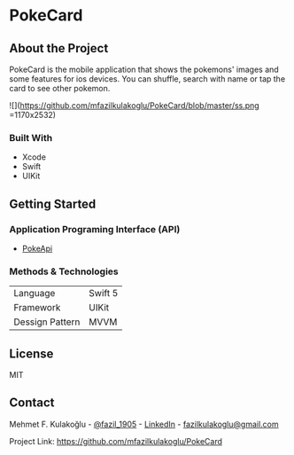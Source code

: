 # PokeCard

## About the Project

PokeCard is the mobile application that shows the pokemons' images and some features for ios devices. You can shuffle, search with name or tap the card to see other pokemon.

![](https://github.com/mfazilkulakoglu/PokeCard/blob/master/ss.png =1170x2532)


### Built With

- Xcode
- Swift
- UIKit

## Getting Started

### Application Programing Interface (API)

- [PokeApi](https://pokeapi.co)


### Methods & Technologies

|  |  |
| ------ | ------ |
| Language | Swift 5 |
| Framework | UIKit |
| Dessign Pattern | MVVM |


## License

MIT


## Contact

Mehmet F. Kulakoğlu - [@fazil_1905](https://twitter.com/fazil__1905) - [LinkedIn](https://www.linkedin.com/in/m-fazil-kulakoglu/?locale=en_US) - fazilkulakoglu@gmail.com 

Project Link: https://github.com/mfazilkulakoglu/PokeCard


